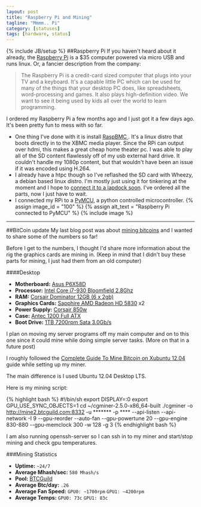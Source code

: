 ```yaml
---
layout: post
title: "Raspberry Pi and Mining"
tagline: "Mmmm.. Pi"
category: [statuses]
tags: [hardware, status]
---
```

{% include JB/setup %}
##Raspberry Pi
If you haven't heard about it already, the [Raspberry Pi](http://www.raspberrypi.org/faqs) is a $35 computer powered via micro USB and runs linux.
Or, a fancier description from the company:
>The Raspberry Pi is a credit-card sized computer that plugs into your TV and a keyboard. It's a capable little PC which can be used for many of the things that your desktop PC does, like spreadsheets, word-processing and games. It also plays high-definition video. We want to see it being used by kids all over the world to learn programming.

I ordered my Raspberry Pi a few months ago and I just got it a few days ago. It's been pretty fun to mess with so far.

*  One thing I've done with it is install [RaspBMC ](http://www.raspbmc.com/). 
It's a linux distro that boots directly in to the XBMC media player. Since the RPi can output over hdmi, this makes a great cheap home theater pc. I was able to play all of the SD content flawlessly off of my usb external hard drive.
It couldn't handle my 1080p content, but that wouldn't have been an issue if it was encoded using H.264.
*  I already have a htpc though so I've reflashed the SD card with Wheezy, a debian based linux distro.
I'm mostly just using it for tinkering at the moment and I hope to [connect it to a lapdock soon](http://rpidock.blogspot.com/2012/05/raspberry-pi-and-motorola-lapdock.html).
I've ordered all the parts, now I just have to wait.
*  I connected my RPi to a [PyMCU](http://pymcu.com/), a python controlled microcontroller.
{% assign image_id = "100" %}
{% assign alt_text = "Raspberry Pi connected to PyMCU" %}
{% include image %}

- - -

##BitCoin update
My last blog post was about [mining bitcoins](http://blog.nolat.org/statuses/bitcoins-and-hard-drives/) and I wanted to share some of the numbers so far!

Before I get to the numbers, I thought I'd share more information about the rig the graphics cards are mining in. (Keep in mind that I didn't buy these parts for mining, I 
just had them from an old computer)


####Desktop
*  __Motherboard:__ [Asus P6X58D](http://www.newegg.com/Product/Product.aspx?Item=N82E16813131614)
*  __Processor:__ [Intel Core i7-930 Bloomfield 2.8Ghz](http://www.newegg.com/Product/Product.aspx?Item=N82E16819115225)
*  __RAM:__ [Corsair Dominator 12GB (6 x 2gb)](http://www.newegg.com/Product/Product.aspx?Item=N82E16820145224)
*  __Graphics Cards:__ [Sapphire AMD Radeon HD 5830](http://www.ebay.com/itm/Sapphire-ATI-Radeon-HD-5830-1GB-256-bit-GDDR5-PCI-Express-2-1-x16-HDCP-100297L-/140801617126?pt=PCC_Video_TV_Cards&hash=item20c86e2ce6) x2
*  __Power Supply:__ [Corsair 850w](http://www.newegg.com/Product/Product.aspx?Item=N82E16817139009)
*  __Case:__ [Antec 1200 Full ATX](http://www.newegg.com/Product/Product.aspx?Item=N82E16811129043)
*  __Boot Drive:__ [1TB 7200rpm Sata 3.0Gb/s](http://www.newegg.com/Product/Product.aspx?Item=N82E16822152185)


I plan on moving my server programs off my main computer and on to this one since it could mine while doing simple server tasks. (More on 
that in a future post)

I roughly followed the [Complete Guide To Mine Bitcoin on Xubuntu 12.04](https://docs.google.com/document/d/1Gw7YPYgMgNNU42skibULbJJUx_suP_CpjSEdSi8_z9U/edit) guide while setting up my miner.

The main difference is I used Ubuntu 12.04 Desktop LTS.

Here is my mining script:

{% highlight bash %}
#!/bin/sh
export DISPLAY=:0
export GPU_USE_SYNC_OBJECTS=1
cd ~/cgminer-2.5.0-x86_64-built
./cgminer -o http://mine2.btcguild.com:8332 -u ******* -p **** --api-listen --api-network -I 9 --gpu-reorder --auto-fan --gpu-powertune 20 --gpu-engine 830-880  --gpu-memclock 300 -w 128 -g 3
{% endhighlight bash %}

I am also running openssh-server so I can ssh in to my miner and start/stop mining and check gpu temperatures.

###Mining Statistics

*  __Uptime:__ `~24/7`
*  __Average Mhash/sec:__ `580 Mhash/s`
*  __Pool:__ [BTCGuild](http://btcguild.com)
*  __Average Btc/day:__ `.26`
*  __Average Fan Speed:__ `GPU0: ~1700rpm` `GPU1: ~4200rpm`
*  __Average Temps:__ `GPU0: 73c` `GPU1: 83c`
